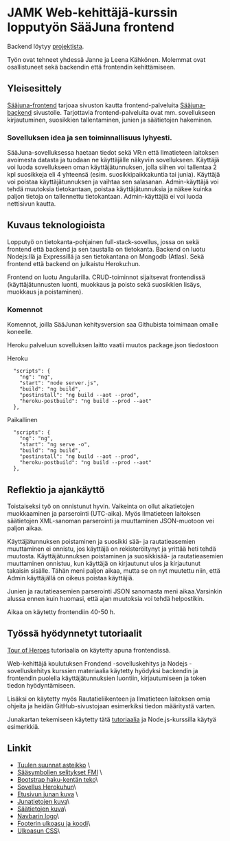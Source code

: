 # JAMK Web-kehittäjä-kurssin lopputyön SääJuna frontend

Backend löytyy [projektista](https://github.com/jmkahko/saajuna-backend).

Työn ovat tehneet yhdessä Janne ja Leena Kähkönen. Molemmat ovat osallistuneet sekä backendin että frontendin kehittämiseen.

## Yleisesittely

[Sääjuna-frontend](https://saajuna-frontend.herokuapp.com/) tarjoaa sivuston kautta frontend-palveluita [Sääjuna-backend](https://saajuna-backend.herokuapp.com/) sivustolle.
Tarjottavia frontend-palveluita ovat mm. sovellukseen kirjautuminen, suosikkien tallentaminen, junien ja säätietojen hakeminen.

### Sovelluksen idea ja sen toiminnallisuus lyhyesti.

SääJuna-sovelluksessa haetaan tiedot sekä VR:n että Ilmatieteen laitoksen avoimesta datasta ja tuodaan ne käyttäjälle näkyviin sovellukseen. Käyttäjä voi luoda sovellukseen oman käyttäjätunnuksen, jolla siihen voi tallentaa 2 kpl suosikkeja eli 4 yhteensä (esim. suosikkipaikkakuntia tai junia). Käyttäjä voi poistaa käyttäjätunnuksen ja vaihtaa sen salasanan. Admin-käyttäjä voi tehdä muutoksia tietokantaan, poistaa käyttäjätunnuksia ja näkee kuinka paljon tietoja on tallennettu tietokantaan. Admin-käyttäjiä ei voi luoda nettisivun kautta.

## Kuvaus teknologioista

Lopputyö on tietokanta-pohjainen full-stack-sovellus, jossa on sekä frontend että backend ja sen taustalla on tietokanta.
Backend on luotu Nodejs:llä ja Expressillä ja sen tietokantana on Mongodb (Atlas). Sekä frontend että backend on julkaistu Heroku:hun.

Frontend on luotu Angularilla. CRUD-toiminnot sijaitsevat frontendissä (käyttäjätunnusten luonti, muokkaus ja poisto sekä suosikkien lisäys, muokkaus ja poistaminen).

### Komennot

Komennot, joilla SääJunan kehitysversion saa Githubista toimimaan omalle koneelle.

Heroku palveluun sovelluksen laitto vaatii muutos package.json tiedostoon

Heroku

```
  "scripts": {
    "ng": "ng",
    "start": "node server.js",
    "build": "ng build",
    "postinstall": "ng build --aot --prod",
    "heroku-postbuild": "ng build --prod --aot"
  },
```

Paikallinen

```
  "scripts": {
    "ng": "ng",
    "start": "ng serve -o",
    "build": "ng build",
    "postinstall": "ng build --aot --prod",
    "heroku-postbuild": "ng build --prod --aot"
  },
```

## Reflektio ja ajankäyttö

Toistaiseksi työ on onnistunut hyvin. Vaikeinta on ollut aikatietojen muokkaaminen ja parserointi (UTC-aika). Myös Ilmatieteen laitoksen säätietojen XML-sanoman parserointi ja muuttaminen JSON-muotoon vei paljon aikaa.

Käyttäjätunnuksen poistaminen ja suosikki sää- ja rautatieasemien muuttaminen ei onnistu, jos käyttäjä on rekisteröitynyt ja yrittää heti tehdä muutosta. Käyttäjätunnuksen poistaminen ja suosikkisää- ja rautatieasemien muuttaminen onnistuu, kun käyttäjä on kirjautunut ulos ja kirjautunut takaisin sisälle. Tähän meni paljon aikaa, mutta se on nyt muutettu niin, että Admin käyttäjällä on oikeus poistaa käyttäjiä.

Junien ja rautatieasemien parserointi JSON sanomasta meni aikaa.Varsinkin alussa ennen kuin huomasi, että ajan muutoksia voi tehdä helpostikin.

Aikaa on käytetty frontendiin 40-50 h.

## Työssä hyödynnetyt tutoriaalit

[Tour of Heroes](https://angular.io/tutorial) tutoriaalia on käytetty apuna frontendissä.

Web-kehittäjä koulutuksen Frondend -sovelluskehitys ja Nodejs -sovelluskehitys kurssien materiaalia käytetty hyödyksi backendin ja frontendin puolella käyttäjätunnuksien luontiin, kirjautumiseen ja token tiedon hyödyntämiseen.

Lisäksi on käytetty myös Rautatieliikenteen ja Ilmatieteen laitoksen omia ohjeita ja heidän GitHub-sivustojaan esimerkiksi tiedon määritystä varten.

Junakartan tekemiseen käytetty tätä [tutoriaalia](https://www.digitalocean.com/community/tutorials/angular-angular-and-leaflet) ja Node.js-kurssilla käytyä esimerkkiä.

## Linkit

- [Tuulen suunnat asteikko](http://snowfence.umn.edu/Components/winddirectionanddegrees.htm) \
- [Sääsymbolien selitykset FMI](https://www.ilmatieteenlaitos.fi/latauspalvelun-pikaohje) \
- [Bootstrap haku-kentän teko](https://ng-bootstrap.github.io/#/components/typeahead/examples)\
- [Sovellus Herokuhun](https://www.youtube.com/watch?v=HWBSSC7Vbg0)\
- [Etusivun junan kuva](https://pixabay.com/fi/photos/junan-hylky-katastrofi-myrsky-3719422/) \
- [Junatietojen kuva](https://pixabay.com/fi/illustrations/vintage-veturi-moguli-steampunk-4273606/)\
- [Säätietojen kuva](https://pixabay.com/fi/illustrations/maailmankartta-vanha-2241469/)\
- [Navbarin logo](https://www.freelogodesign.org)\
- [Footerin ulkoasu ja koodi](https://epicbootstrap.com/snippets/footer-dark)\
- [Ulkoasun CSS](https://bbbootstrap.com/snippets/bootstrap-weather-widget-card-temperature-44293170)\
